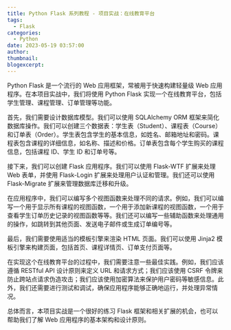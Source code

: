 ```yaml
---
title: Python Flask 系列教程 - 项目实战：在线教育平台
tags:
  - Flask
categories:
  - Python
date: 2023-05-19 03:57:00
author:
thumbnail:
blogexcerpt:
---
```

Python Flask 是一个流行的 Web 应用框架，常被用于快速构建轻量级 Web 应用程序。在本项目实战中，我们将使用 Python Flask 实现一个在线教育平台，包括学生管理、课程管理、订单管理等功能。

首先，我们需要设计数据库模型。我们可以使用 SQLAlchemy ORM 框架来简化数据库操作。我们可以创建三个数据表：学生表（Student）、课程表（Course）和订单表（Order）。学生表包含学生的基本信息，如姓名、邮箱地址和密码。课程表包含课程的详细信息，如名称、描述和价格。订单表包含每个学生购买的课程信息，包括课程 ID、学生 ID 和订单号等。

接下来，我们可以创建 Flask 应用程序。我们可以使用 Flask-WTF 扩展来处理 Web 表单，并使用 Flask-Login 扩展来处理用户认证和管理。我们还可以使用 Flask-Migrate 扩展来管理数据库迁移和升级。

在应用程序中，我们可以编写多个视图函数来处理不同的请求。例如，我们可以编写一个用于显示所有课程的视图函数，一个用于添加新课程的视图函数，一个用于查看学生订单历史记录的视图函数等等。我们还可以编写一些辅助函数来处理通用的操作，如跳转到其他页面、发送电子邮件或生成订单编号等。

最后，我们需要使用适当的模板引擎来渲染 HTML 页面。我们可以使用 Jinja2 模板引擎来构建页面，包括首页、课程详情页、订单支付页面等。

在实现这个在线教育平台的过程中，我们需要注意一些最佳实践。例如，我们应该遵循 RESTful API 设计原则来定义 URL 和请求方式；我们应该使用 CSRF 令牌来防止跨站点请求伪造攻击；我们应该使用加密算法来保护用户密码等敏感信息。此外，我们还需要进行测试和调试，确保应用程序能够正确地运行，并处理异常情况。

总体而言，本项目实战是一个很好的练习 Flask 框架和相关扩展的机会，也可以帮助我们了解 Web 应用程序的基本架构和设计原则。
